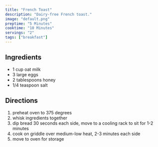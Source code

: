 ```yaml
---
title: "French Toast"
description: "Dairy-free French toast."
image: "default.png"
preptime: "5 Minutes"
cooktime: "10 Minutes"
servings: "2"
tags: ["breakfast"]
---
```


## Ingredients
- 1 cup oat milk
- 3 large eggs
- 2 tablespoons honey
- 1/4 teaspoon salt

## Directions
1. preheat oven to 375 degrees
2. whisk ingredients together
3. dip bread 30 seconds each side, move to a cooling rack to sit for 1-2 minutes
4. cook on griddle over medium-low heat, 2-3 minutes each side
5. move to oven for storage
